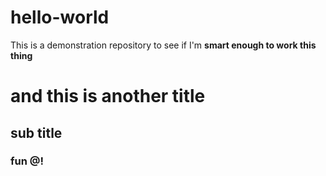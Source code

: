 # hello-world
This is a demonstration repository to see if I'm **smart enough to work this thing**

# and this is another title
## sub title
### fun @!
